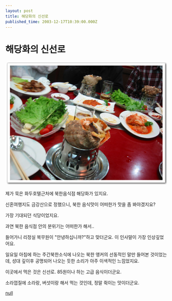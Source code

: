 ```yaml
---
layout: post
title: 해당화의 신선로
published_time: 2003-12-17T10:39:00.000Z
---
```


# 해당화의 신선로


![](../pds/200902/04/80/a0109780_4989794d17062.jpg)

제가 묵은 화두호텔근처에 북한음식점 해당화가 있지요.

신혼여행지도 금강산으로 정했으니, 북한 음식맛이 어떠한가 맛을 좀 봐야겠지요?

가장 기대되던 식당이었지요.

과연 북한 음식점 안의 분위기는 어떠한가 해서..

들어가니 리정실 복무원이 "안녕하십니까?"하고 맞더군요. 이 인사말이 가장 인상깊었어요.

일요일 아침에 하는 주간북한소식에 나오는 북한 앵커의 선동적인 말만 들어본 것이었는데, 성대 깊이후 공명되어 나오는 듯한 소리가 아주 이색적인 느낌었지요.

이곳에서 먹은 것은 신선로. 85원이나 하는 고급 음식이더군요.

소라껍질에 소라랑, 버섯이랑 해서 먹는 것인데, 정말 쥑이는 맛이더군요.

[null](../6166952.html#6166952_1)

